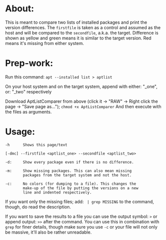 # About:
This is meant to compare two lists of installed packages and print the version differences. The `firstfile` is taken as a control and assumed as the host and will be compared to the `secondfile`, a.k.a. the target. Difference is shown as yellow and green means it is similar to the target version. Red means it's missing from either system.

# Prep-work:
Run this command:
`apt --installed list > aptlist`
    
On your host system and on the target system, append with either: "_one", or: "_two" respectively

Download AptListComparer from above (click it -> "RAW" -> Right click the page -> "Save page as...");
`chmod +x AptListComparer`
And then execute with the files as arguments.

# Usage:
    -h      Shows this page/text
    
    [-dmc] --firstfile <aptlist_one> --secondfile <aptlist_two>
    
    -d:     Show every package even if there is no difference.
    
    -m:     Show missing packages. This can also mean missing
            packages from the target system and not the host.
            
    -c:     No colors (for dumping to a file). This changes the
            make-up of the file by putting the versions on a new
            line and indented respectively.

If you want only the missing files; add: ` | grep MISSING` to the command, though, do read the description.

If you want to save the results to a file you can use the output symbol: `>` or append output: `>>` after the command. You can use this in combination with `grep` for finer details, though make sure you use `-c` or your file will not only be massive, it'll also be rather unreadable.
